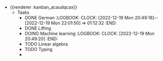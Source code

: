 - {{renderer :kanban_acaudqcax}}
	- Tasks
		- DONE German
		  :LOGBOOK:
		  CLOCK: [2022-12-19 Mon 20:49:18]--[2022-12-19 Mon 22:01:50] =>  01:12:32
		  :END:
		- DONE Lifting
		- DOING Machine learning
		  :LOGBOOK:
		  CLOCK: [2022-12-19 Mon 20:49:20]
		  :END:
		- TODO Linear algebra
		- TODO Typing
		-
